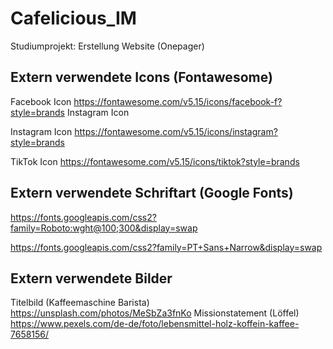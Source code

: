 # Cafelicious_IM
Studiumprojekt: Erstellung Website (Onepager) 

## Extern verwendete Icons  (Fontawesome)

Facebook Icon https://fontawesome.com/v5.15/icons/facebook-f?style=brands
Instagram Icon

Instagram Icon https://fontawesome.com/v5.15/icons/instagram?style=brands

TikTok Icon https://fontawesome.com/v5.15/icons/tiktok?style=brands

## Extern verwendete Schriftart (Google Fonts)

https://fonts.googleapis.com/css2?family=Roboto:wght@100;300&display=swap

https://fonts.googleapis.com/css2?family=PT+Sans+Narrow&display=swap

## Extern verwendete Bilder 

Titelbild (Kaffeemaschine Barista) https://unsplash.com/photos/MeSbZa3fnKo
Missionstatement (Löffel) https://www.pexels.com/de-de/foto/lebensmittel-holz-koffein-kaffee-7658156/


